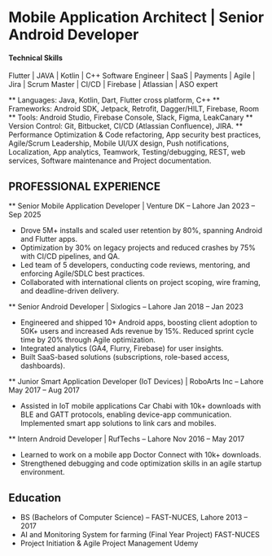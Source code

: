 # Mobile Application Architect | Senior Android Developer

#### Technical Skills

Flutter | JAVA | Kotlin | C++ Software Engineer | SaaS | Payments | Agile | Jira | Scrum Master | CI/CD | Firebase | Atlassian | ASO expert

** Languages: Java, Kotlin, Dart, Flutter cross platform, C++
** Frameworks: Android SDK, Jetpack, Retrofit, Dagger/HILT, Firebase, Room
** Tools: Android Studio, Firebase Console, Slack, Figma, LeakCanary
** Version Control: Git, Bitbucket, CI/CD (Atlassian Confluence), JIRA.
** Performance Optimization & Code refactoring, App security best practices, Agile/Scrum Leadership, Mobile UI/UX design, Push notifications, Localization, App analytics, Teamwork, Testing/debugging, REST, web services, Software maintenance and Project documentation.


## PROFESSIONAL EXPERIENCE

** Senior Mobile Application Developer | Venture DK – Lahore Jan 2023 – Sep 2025

- Drove 5M+ installs and scaled user retention by 80%, spanning Android and Flutter apps.
- Optimization by 30% on legacy projects and reduced crashes by 75% with CI/CD pipelines, and QA.
- Led team of 5 developers, conducting code reviews, mentoring, and enforcing Agile/SDLC best practices.
- Collaborated with international clients on project scoping, wire framing, and deadline-driven delivery.

 
** Senior Android Developer | Sixlogics – Lahore Jan 2018 – Jan 2023

- Engineered and shipped 10+ Android apps, boosting client adoption to 50K+ users and increased Ads revenue by 15%. Reduced sprint cycle time by 20% through Agile optimization.
- Integrated analytics (GA4, Flurry, Firebase) for user insights.
- Built SaaS-based solutions (subscriptions, role-based access, dashboards).


** Junior Smart Application Developer (IoT Devices) | RoboArts Inc – Lahore May 2017 – Aug 2017

- Assisted in IoT mobile applications Car Chabi with 10k+ downloads with BLE and GATT protocols, enabling device-app communication. Implemented smart app solutions to link cars and mobiles.


** Intern Android Developer | RufTechs – Lahore  Nov 2016 – May 2017

- Learned to work on a mobile app Doctor Connect with 10k+ downloads.
- Strengthened debugging and code optimization skills in an agile startup environment.


## Education

- BS (Bachelors of Computer Science) – FAST-NUCES, Lahore        2013 – 2017
- AI and Monitoring System for farming (Final Year Project)      FAST-NUCES
- Project Initiation & Agile Project Management                  Udemy

